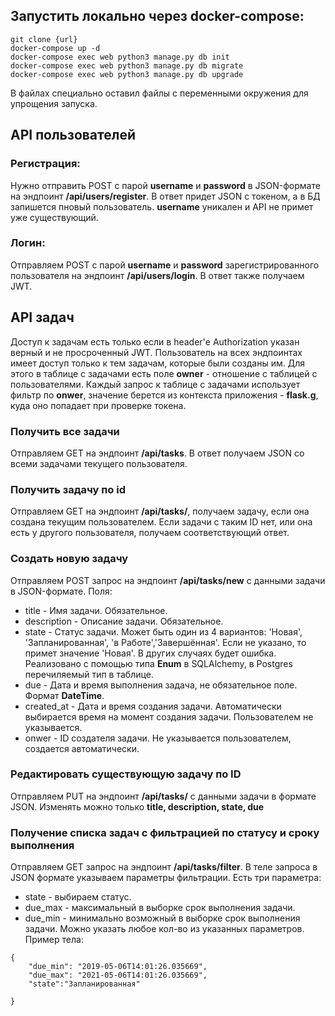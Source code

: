 ## Запустить локально через docker-compose:
```
git clone {url}
docker-compose up -d
docker-compose exec web python3 manage.py db init
docker-compose exec web python3 manage.py db migrate
docker-compose exec web python3 manage.py db upgrade
```
В файлах специально оставил файлы с переменными окружения для упрощения запуска.

## API пользователей

### Регистрация:
Нужно отправить POST с парой **username** и **password** в JSON-формате на эндпоинт
**/api/users/register**. В ответ придет JSON с токеном, а в БД запишется пновый пользователь. **username** уникален и API не примет уже существующий. 
### Логин:
Отправляем POST с парой **username** и **password** зарегистрированного пользователя на эндпоинт  **/api/users/login**. В ответ также получаем JWT.

## API задач

Доступ к задачам есть только если в header'е Authorization указан верный и не просроченный JWT.
Пользователь на всех эндпоинтах имеет доступ только к тем задачам, которые были созданы им. Для этого в таблице с задачами есть поле **owner** - отношение с таблицей с пользователями. Каждый запрос к таблице с задачами использует фильтр по **onwer**, значение берется из контекста приложения - **flask.g**, куда оно попадает при проверке токена.

### Получить все задачи
Отправляем GET на эндпоинт **/api/tasks**. В ответ получаем JSON со всеми задачами текущего пользователя.

### Получить задачу по id
Отправляем GET на эндпоинт **/api/tasks/<id>**, получаем задачу, если она создана текущим пользователем. Если задачи с таким ID нет, или она есть у другого пользователя, получаем соответствующий ответ. 

### Создать новую задачу
Отправляем POST запрос на эндпоинт **/api/tasks/new** c данными задачи в JSON-формате. Поля:
- title - Имя задачи. Обязательное.
- description - Описание задачи. Обязательное.
- state - Статус задачи. Может быть один из 4 вариантов: 'Новая', 'Запланированная', 'в Работе','Завершённая'. Если не указано, то примет значение 'Новая'. В других случаях будет ошибка.
Реализовано с помощью типа **Enum** в SQLAlchemy, в Postgres перечиляемый тип в таблице. 
- due - Дата и время выполнения задача, не обязательное поле. Формат **DateTime**.
- created_at - Дата и время создания задачи. Автоматически выбирается время на момент создания задачи. Пользователем не указывается.
- onwer - ID создателя задачи. Не указывается пользователем, создается автоматически.

### Редактировать существующую задачу по ID
Отправляем PUT на эндпоинт **/api/tasks/<id>** c данными задачи в формате JSON. Изменять можно только **title, description, state, due**

### Получение списка задач с фильтрацией по статусу и сроку выполнения
Отправляем GET запрос на эндпоинт **/api/tasks/filter**. В теле запроса в JSON формате указываем параметры фильтрации. 
Есть три параметра: 
- state - выбираем статус.
- due_max - максимальный в выборке срок выполнения задачи.
- due_min - минимально возможный в выборке срок выполнения задачи.
Можно указать любое кол-во из указанных параметров.
Пример тела:
```
{
    "due_min": "2019-05-06T14:01:26.035669", 
    "due_max": "2021-05-06T14:01:26.035669",
    "state":"Запланированная"

}
``````

